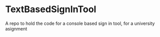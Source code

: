 # TextBasedSignInTool
A repo to hold the code for a console based sign in tool, for a university asignment
